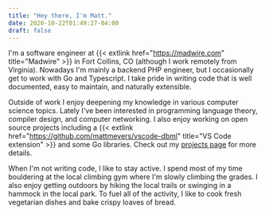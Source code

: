 ```yaml
---
title: "Hey there, I'm Matt."
date: 2020-10-22T01:49:27-04:00
draft: false
---
```


I'm a software engineer at {{< extlink href="https://madwire.com" title="Madwire" >}} in Fort Collins, CO (although I work remotely from Virginia). Nowadays I'm mainly a backend PHP engineer, but I occasionally get to work with Go and Typescript. I take pride in writing code that is well documented, easy to maintain, and naturally extensible.

Outside of work I enjoy deepening my knowledge in various computer science topics. Lately I've been interested in programming language theory, compiler design, and computer networking. I also enjoy working on open source projects including a {{< extlink href="https://github.com/mattmeyers/vscode-dbml" title="VS Code extension" >}} and some Go libraries. Check out my [projects page](/projects/) for more details.

When I'm not writing code, I like to stay active. I spend most of my time bouldering at the local climbing gym where I'm slowly climbing the grades. I also enjoy getting outdoors by hiking the local trails or swinging in a hammock in the local park. To fuel all of the activity, I like to cook fresh vegetarian dishes and bake crispy loaves of bread.
